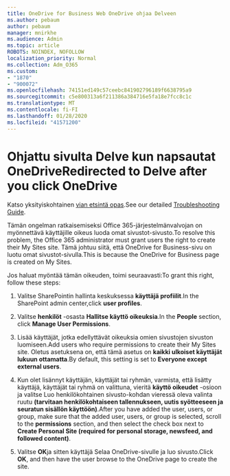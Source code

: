 ```yaml
---
title: OneDrive for Business Web OneDrive ohjaa Delveen
ms.author: pebaum
author: pebaum
manager: mnirkhe
ms.audience: Admin
ms.topic: article
ROBOTS: NOINDEX, NOFOLLOW
localization_priority: Normal
ms.collection: Adm_O365
ms.custom:
- "1870"
- "900072"
ms.openlocfilehash: 74151ed149c57ceebc841902796189f6638795a9
ms.sourcegitcommit: c5e800313a6f211386a384716e5fa18e7fcc8c1c
ms.translationtype: MT
ms.contentlocale: fi-FI
ms.lasthandoff: 01/28/2020
ms.locfileid: "41571200"
---
```

# <a name="redirected-to-delve-after-you-click-onedrive"></a><span data-ttu-id="022ae-102">Ohjattu sivulta Delve kun napsautat OneDrive</span><span class="sxs-lookup"><span data-stu-id="022ae-102">Redirected to Delve after you click OneDrive</span></span>

<span data-ttu-id="022ae-103">Katso yksityiskohtainen [vian etsintä opas](https://docs.microsoft.com/sharepoint/support/sites/troubleshooting-guide-for-sites-stopped-at-provisioning).</span><span class="sxs-lookup"><span data-stu-id="022ae-103">See our detailed [Troubleshooting Guide](https://docs.microsoft.com/sharepoint/support/sites/troubleshooting-guide-for-sites-stopped-at-provisioning).</span></span>

<span data-ttu-id="022ae-104">Tämän ongelman ratkaisemiseksi Office 365-järjestelmänvalvojan on myönnettävä käyttäjille oikeus luoda omat sivustot-sivusto.</span><span class="sxs-lookup"><span data-stu-id="022ae-104">To resolve this problem, the Office 365 administrator must grant users the right to create their My Sites site.</span></span> <span data-ttu-id="022ae-105">Tämä johtuu siitä, että OneDrive for Business-sivu on luotu omat sivustot-sivulla.</span><span class="sxs-lookup"><span data-stu-id="022ae-105">This is because the OneDrive for Business page is created on My Sites.</span></span>

<span data-ttu-id="022ae-106">Jos haluat myöntää tämän oikeuden, toimi seuraavasti:</span><span class="sxs-lookup"><span data-stu-id="022ae-106">To grant this right, follow these steps:</span></span>

1. <span data-ttu-id="022ae-107">Valitse SharePointin hallinta keskuksessa **käyttäjä profiilit**.</span><span class="sxs-lookup"><span data-stu-id="022ae-107">In the SharePoint admin center,click **user profiles**.</span></span>

2. <span data-ttu-id="022ae-108">Valitse **henkilöt** -osasta **Hallitse käyttö oikeuksia**.</span><span class="sxs-lookup"><span data-stu-id="022ae-108">In the **People** section, click **Manage User Permissions**.</span></span>

3. <span data-ttu-id="022ae-109">Lisää käyttäjät, jotka edellyttävät oikeuksia omien sivustojen sivuston luomiseen.</span><span class="sxs-lookup"><span data-stu-id="022ae-109">Add users who require permissions to create their My Sites site.</span></span> <span data-ttu-id="022ae-110">Oletus asetuksena on, että tämä asetus on **kaikki ulkoiset käyttäjät lukuun ottamatta**.</span><span class="sxs-lookup"><span data-stu-id="022ae-110">By default, this setting is set to **Everyone except external users**.</span></span>

4. <span data-ttu-id="022ae-111">Kun olet lisännyt käyttäjän, käyttäjät tai ryhmän, varmista, että lisätty käyttäjä, käyttäjät tai ryhmä on valittuna, vieritä **käyttö oikeudet** -osioon ja valitse Luo henkilökohtainen sivusto-kohdan vieressä oleva valinta ruutu **(tarvitaan henkilökohtaiseen tallennukseen, uutis syötteeseen ja seuratun sisällön käyttöön)**.</span><span class="sxs-lookup"><span data-stu-id="022ae-111">After you have added the user, users, or group, make sure that the added user, users, or group is selected, scroll to the **permissions** section, and then select the check box next to **Create Personal Site (required for personal storage, newsfeed, and followed content)**.</span></span>

5. <span data-ttu-id="022ae-112">Valitse **OK**ja sitten käyttäjä Selaa OneDrive-sivulle ja luo sivusto.</span><span class="sxs-lookup"><span data-stu-id="022ae-112">Click **OK**, and then have the user browse to the OneDrive page to create the site.</span></span>
